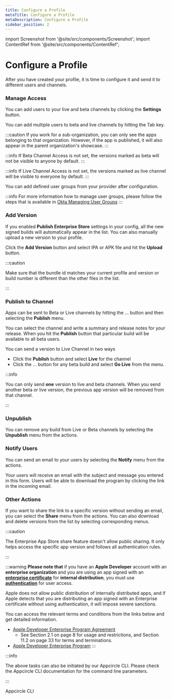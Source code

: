```yaml
---
title: Configure a Profile
metaTitle: Configure a Profile
metaDescription: Configure a Profile
sidebar_position: 2
---
```


import Screenshot from '@site/src/components/Screenshot';
import ContentRef from '@site/src/components/ContentRef';

# Configure a Profile

After you have created your profile, it is time to configure it and send it to different users and channels.


### Manage Access

You can add users to your live and beta channels by clicking the **Settings** button. 

<Screenshot url='https://cdn.appcircle.io/docs/assets/entstore-detail-setting-button.png' />


You can add multiple users to beta and live channels by hitting the Tab key.


<Screenshot url="https://cdn.appcircle.io/docs/assets/entstore-detail-setting-access-users.png" />

:::caution
If you work for a sub-organization, you can only see the apps belonging to that organization. However, if the app is published, it will also appear in the parent organization's showcase.
:::

:::info
If Beta Channel Access is not set, the versions marked as beta will not be visible to anyone by default.
:::

:::info
If Live Channel Access is not set, the versions marked as live channel will be visible to everyone by default.
:::

You can add defined user groups from your provider after configuration.

<Screenshot url="https://cdn.appcircle.io/docs/assets/2812-entstore-okta-group-new.png" />

:::info
For more information how to manage user groups, please follow the steps that is available in [Okta Managing User Groups](../account/sso-login/okta-saml.md#okta-managing-user-groups)
:::

### Add Version

If you enabled  **Publish Enterprise Store** settings in your config, all the new signed builds will automatically appear in the list. You can also manually upload a new version to your profile. 

Click the **Add Version** button and select IPA or APK file and hit the **Upload** button.

<Screenshot url="https://cdn.appcircle.io/docs/assets/entstore-android-apk-upload.png" />


:::caution

Make sure that the bundle id matches your current profile and version or build number is different than the other files in the list. 

:::

### Publish to Channel

Apps can be sent to Beta or Live channels by hitting the ... button and then selecting the **Publish** menu. 

<Screenshot url="https://cdn.appcircle.io/docs/assets/entstore-publish-button.png" />


You can select the channel and write a summary and release notes for your release. When you hit the **Publish** button that particular build will be available to all beta users.

You can send a version to Live Channel in two ways

- Click the **Publish** button and select **Live** for the channel
- Click the ... button for any beta build and select **Go Live** from the menu.

<Screenshot url="https://cdn.appcircle.io/docs/assets/entstore-golive-button.png" />


:::info

You can only send **one** version to live and beta channels. When you send another beta or live version, the previous app version will be removed from that channel.

:::

### Unpublish
You can remove any build from Live or Beta channels by selecting the **Unpublish** menu from the actions. 

### Notify Users
You can send an email to your users by selecting the **Notify** menu from the actions. 

Your users will receive an email with the subject and message you entered in this form. Users will be able to download the program by clicking the link in the incoming email.

### Other Actions
If you want to share the link to a specific version without sending an email, you can select the **Share** menu from the actions. You can also download and delete versions from the list by selecting corresponding menus.

:::caution

The Enterprise App Store share feature doesn't allow public sharing. It only helps access the specific app version and follows all authentication rules.

:::

:::warning
**Please note that** if you have an **Apple Developer** account with an **enterprise organization** and you are using an app signed with an [**enterprise certificate**](https://docs.appcircle.io/signing-identities/ios-certificates-and-provisioning-profiles#ios-certificates) for **internal distribution**, you must use [**authentication**](https://docs.appcircle.io/enterprise-appstore/customize-ent-store#authentication) for user access.

Apple does not allow public distribution of internally distributed apps, and if Apple detects that you are distributing an app signed with an Enterprise certificate without using authentication, it will impose severe sanctions.

You can access the relevant terms and conditions from the links below and get detailed information.

- [Apple Developer Enterprise Program Agreement](https://developer.apple.com/support/downloads/terms/apple-developer-enterprise-program/Apple-Developer-Enterprise-Program-License-Agreement-20230605-English.pdf)
  - See Section 2.1 on page 8 for usage and restrictions, and Section 11.2 on page 33 for terms and terminations.
- [Apple Developer Enterprise Program](https://developer.apple.com/programs/enterprise/)
:::

:::info

The above tasks can also be initiated by our Appcircle CLI. Please check the Appcircle CLI documentation for the command line parameters.

:::

<ContentRef url="/appcircle-api">Appcircle CLI</ContentRef>
